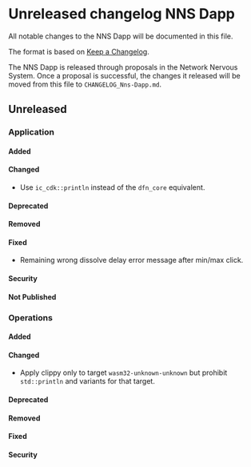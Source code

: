 # Unreleased changelog NNS Dapp

All notable changes to the NNS Dapp will be documented in this file.

The format is based on [Keep a Changelog](https://keepachangelog.com/en/1.0.0/).

The NNS Dapp is released through proposals in the Network Nervous System. Once a
proposal is successful, the changes it released will be moved from this file to
`CHANGELOG_Nns-Dapp.md`.

## Unreleased

### Application

#### Added

#### Changed

* Use `ic_cdk::println` instead of the `dfn_core` equivalent.

#### Deprecated

#### Removed

#### Fixed

* Remaining wrong dissolve delay error message after min/max click.

#### Security

#### Not Published

### Operations

#### Added

#### Changed

* Apply clippy only to target `wasm32-unknown-unknown` but prohibit `std::println` and variants for that target.

#### Deprecated

#### Removed

#### Fixed

#### Security
